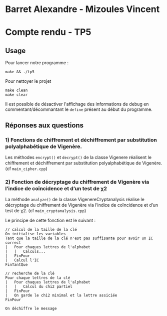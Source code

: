 # Barret Alexandre - Mizoules Vincent
# Compte rendu - TP5

## Usage

Pour lancer notre programme :

	make && ./tp5

Pour nettoyer le projet

	make clean
	make clear

Il est possible de désactiver l'affichage des informations de debug en commentant/décommantant le `define` présent au début du programme.

## Réponses aux questions

### 1) Fonctions de chiﬀrement et déchiﬀrement par substitution polyalphabétique de Vigenère.

Les méthodes `encrypt()` et `decrypt()` de la classe Vigenere réalisent le chiﬀrement et déchiﬀrement par substitution polyalphabétique de Vigenère.
(cf `main_cipher.cpp`)


### 2) Fonction de décryptage du chiﬀrement de Vigenère via l’indice de coïncidence et d’un test de χ2

La méthode `analyze()` de la classe VigenereCryptanalysis réalise le décryptage du chiﬀrement de Vigenère via l’indice de coïncidence et d’un test de χ2.
(cf `main_cryptanalysis.cpp`)

Le principe de cette fonction est le suivant :

	// calcul de la taille de la clé
	On initialise les variables
	Tant que la taille de la clé n'est pas suffisante pour avoir un IC correct 
	|	Pour chaques lettres de l'alphabet 
	|	|	Calculs...
	|	FinPour
	|	Calcul l'IC
	FinTantQue

	// recherche de la clé
	Pour chaque lettres de la clé
	|	Pour chaques lettres de l'alphabet 
	|	|	Calcul du chi2 partiel
	|	FinPour
	|	On garde le chi2 minimal et la lettre assiciée
	FinPour

	On déchiffre le message


